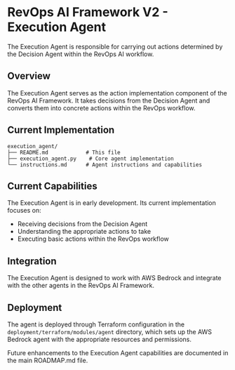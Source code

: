 # RevOps AI Framework V2 - Execution Agent

The Execution Agent is responsible for carrying out actions determined by the Decision Agent within the RevOps AI workflow.

## Overview

The Execution Agent serves as the action implementation component of the RevOps AI Framework. It takes decisions from the Decision Agent and converts them into concrete actions within the RevOps workflow.

## Current Implementation

```
execution_agent/
├── README.md            # This file
├── execution_agent.py    # Core agent implementation
└── instructions.md      # Agent instructions and capabilities
```

## Current Capabilities

The Execution Agent is in early development. Its current implementation focuses on:

- Receiving decisions from the Decision Agent
- Understanding the appropriate actions to take
- Executing basic actions within the RevOps workflow

## Integration

The Execution Agent is designed to work with AWS Bedrock and integrate with the other agents in the RevOps AI Framework.

## Deployment

The agent is deployed through Terraform configuration in the `deployment/terraform/modules/agent` directory, which sets up the AWS Bedrock agent with the appropriate resources and permissions.

Future enhancements to the Execution Agent capabilities are documented in the main ROADMAP.md file.
